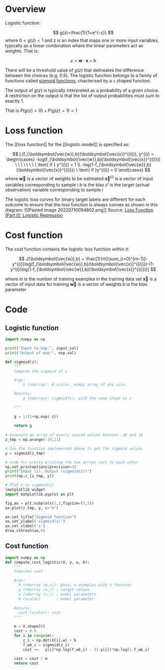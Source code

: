 # Overview
Logistic function:

$$ g(z)=\frac{1}{1+e^{-z}} $$
where $0<g(z)<1$ and $z$ is an index that maps one or more input variables, typically as a linear combination where the linear parameters act as weights. That is:

$$ z= \boldsymbol{w} \cdot \boldsymbol{x} + b $$

There will be a threshold value of $g(z)$ that delineates the difference between the choices (e.g. 0.5). The logistic function belongs to a family of functions called [sigmoid functions](https://en.wikipedia.org/wiki/Sigmoid_function), chacterised by a `s` shaped function.

The output of $g(z)$ is typically interpreted as a probability of a given choice. A restriction on the output is that the list of output probabilities must sum to exactly 1.

That is $P(g(z)=0)+P(g(z)=1)=1$ 

# Loss function
The  [[loss function]] for the [[logistic model]] is specified as:

$$ L(f_{\boldsymbol{\vec{w}},b}(\boldsymbol{\vec{x}}^{(i)}), y^{i}) = \begin{cases} -log(f_{\boldsymbol{\vec{w}},b}(\boldsymbol{\vec{x}}^{(i)})) \ \ \ \ \ \ \ \ \text{       if } y^{(i)} = 1 \\
-log(1-f_{\boldsymbol{\vec{w}},b}(\boldsymbol{\vec{x}}^{(i)})) \ \text{     if }y^{(i)} = 0 \end{cases} $$
where
$\boldsymbol{\vec{w}}$ is a vector of weights to be estimated
$\boldsymbol{\vec{x}}^{(i)}$ is a vector of input variables corresponding to sample $i$
$b$ is the bias
$y^{i}$ is the target (actual observation) variable corresponding to sample $i$

The logistic loss curves for binary target labels are different for each outcome to ensure that the loss function is always convex as shown in this diagram:
![[Pasted image 20220710094802.png]]
Source: [Loss Function (Part II): Logistic Regression](https://towardsdatascience.com/optimization-loss-function-under-the-hood-part-ii-d20a239cde11)

# Cost function
The cost function contains the logistic loss function within it:

$$ J(\boldsymbol{\vec{w}},b) = \frac{1}{m}\sum_{i=0}^{m-1}[-y^{(i)}log(f_{\boldsymbol{\vec{w}},b}(\boldsymbol{\vec{x}}^{(i)}))-(1-y^{i})log(1-f_{\boldsymbol{\vec{w}},b}(\boldsymbol{\vec{x}}^{(i)}))] $$

where
$m$ is the number of training examples in the training data set
$\boldsymbol{\vec{x}}$ is a vector of input data for training
$\boldsymbol{\vec{w}}$ is a vector of weights
$b$ is the bias parameter

# Code
## Logistic function
```python
import numpy as np

print("Input to exp:", input_val)
print("Output of exp:", exp_val)

def sigmoid(z):
    """
    Compute the sigmoid of z

    Args:
        z (ndarray): A scalar, numpy array of any size.

    Returns:
        g (ndarray): sigmoid(z), with the same shape as z
         
    """

    g = 1/(1+np.exp(-z))
   
    return g
    
# Generate an array of evenly spaced values between -10 and 10
z_tmp = np.arange(-10,11)

# Use the function implemented above to get the sigmoid values
y = sigmoid(z_tmp)

# Code for pretty printing the two arrays next to each other
np.set_printoptions(precision=3) 
print("Input (z), Output (sigmoid(z))")
print(np.c_[z_tmp, y])

# Plot z vs sigmoid(z)
%matplotlib widget
import matplotlib.pyplot as plt

fig,ax = plt.subplots(1,1,figsize=(5,3))
ax.plot(z_tmp, y, c="b")

ax.set_title("Sigmoid function")
ax.set_ylabel('sigmoid(z)')
ax.set_xlabel('z')
draw_vthresh(ax,0)
```

## Cost function

```python
import numpy as np
def compute_cost_logistic(X, y, w, b):
    """
    Computes cost

    Args:
      X (ndarray (m,n)): Data, m examples with n features
      y (ndarray (m,)) : target values
      w (ndarray (n,)) : model parameters  
      b (scalar)       : model parameter
      
    Returns:
      cost (scalar): cost
    """

    m = X.shape[0]
    cost = 0.0
    for i in range(m):
        z_i = np.dot(X[i],w) + b
        f_wb_i = sigmoid(z_i)
        cost +=  -y[i]*np.log(f_wb_i) - (1-y[i])*np.log(1-f_wb_i)
             
    cost = cost / m
    return cost

```